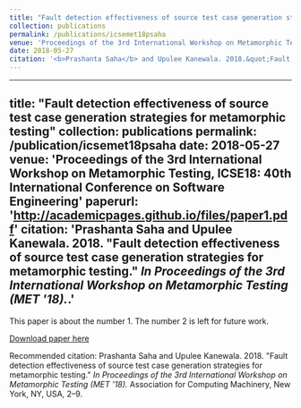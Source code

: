 ```yaml
---
title: "Fault detection effectiveness of source test case generation strategies for metamorphic testing"
collection: publications
permalink: /publications/icsemet18psaha
venue: 'Proceedings of the 3rd International Workshop on Metamorphic Testing, ICSE18: 40th International Conference on Software Engineering'
date: 2018-05-27
citation: '<b>Prashanta Saha</b> and Upulee Kanewala. 2018.&quot;Fault detection effectiveness of source test case generation strategies for metamorphic testing.&quot; '
---
```


---
title: "Fault detection effectiveness of source test case generation strategies for metamorphic testing"
collection: publications
permalink: /publication/icsemet18psaha
date: 2018-05-27
venue: 'Proceedings of the 3rd International Workshop on Metamorphic Testing, ICSE18: 40th International Conference on Software Engineering'
paperurl: 'http://academicpages.github.io/files/paper1.pdf'
citation: '<b>Prashanta Saha</b> and Upulee Kanewala. 2018. &quot;Fault detection effectiveness of source test case generation strategies for metamorphic testing.&quot;  <i>In Proceedings of the 3rd International Workshop on Metamorphic Testing (MET '18).</i>.'
---
This paper is about the number 1. The number 2 is left for future work.

[Download paper here](http://academicpages.github.io/files/paper1.pdf)

Recommended citation: Prashanta Saha and Upulee Kanewala. 2018. "Fault detection effectiveness of source test case generation strategies for metamorphic testing."  <i>In Proceedings of the 3rd International Workshop on Metamorphic Testing (MET '18).</i> Association for Computing Machinery, New York, NY, USA, 2–9.
